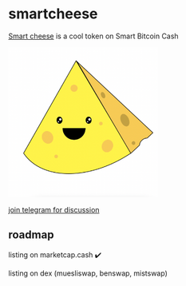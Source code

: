 # smartcheese

[Smart cheese](https://adnjoo.github.io/smartcheese/) is a cool token on Smart Bitcoin Cash

[<img src='./cheese.png' width='300'>](https://adnjoo.github.io/smartcheese/)

[join telegram for discussion](https://t.me/smartcheesecoin)

## roadmap

listing on marketcap.cash ✔️

listing on dex (muesliswap, benswap, mistswap)
